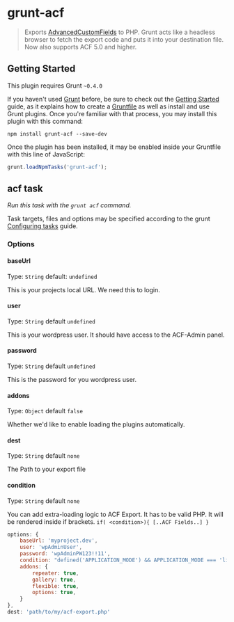 # grunt-acf

> Exports [AdvancedCustomFields](http://www.advancedcustomfields.com/) to PHP. Grunt acts like a headless browser to fetch the export code and puts it into your destination file. Now also supports ACF 5.0 and higher.

## Getting Started
This plugin requires Grunt `~0.4.0`

If you haven't used [Grunt](http://gruntjs.com/) before, be sure to check out the [Getting Started](http://gruntjs.com/getting-started) guide, as it explains how to create a [Gruntfile](http://gruntjs.com/sample-gruntfile) as well as install and use Grunt plugins. Once you're familiar with that process, you may install this plugin with this command:

```shell
npm install grunt-acf --save-dev
```

Once the plugin has been installed, it may be enabled inside your Gruntfile with this line of JavaScript:

```js
grunt.loadNpmTasks('grunt-acf');
```

## acf task
_Run this task with the `grunt acf` command._

Task targets, files and options may be specified according to the grunt [Configuring tasks](http://gruntjs.com/configuring-tasks) guide.
### Options

#### baseUrl
Type: `String`
default: `undefined`

This is your projects local URL. We need this to login.

#### user 
Type: `String`
default `undefined`

This is your wordpress user. It should have access to the ACF-Admin panel. 

#### password
Type: `String`
default `undefined`

This is the password for you wordpress user.

#### addons
Type: `Object`
default `false`

Whether we'd like to enable loading the plugins automatically.

#### dest
Type: `String`
default `none`

The Path to your export file

#### condition
Type: `String`
default `none`

You can add extra-loading logic to ACF Export. It has to be valid PHP. It will be rendered inside if brackets. `if( <condition>){ [..ACF Fields..] }`

```js
options: {
	baseUrl: 'myproject.dev',
	user: 'wpAdminUser',
	password: 'wpAdminPW123!!11',
	condition: "defined('APPLICATION_MODE') && APPLICATION_MODE === 'live'",
	addons: {
		repeater: true,
		gallery: true,
		flexible: true,
		options: true,
	}
},
dest: 'path/to/my/acf-export.php'
```
